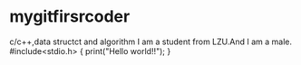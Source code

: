 # mygitfirsrcoder
c/c++,data structct and algorithm
I am a student from LZU.And I am a male.
#include<stdio.h>
{
print("Hello world!!");
}
